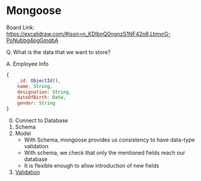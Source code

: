 

# Mongoose

Board Link: https://excalidraw.com/#json=n_KDlbnQ0ngnzS1NF42n8,LtmvrG-PoNubbg4pgGmqbA

Q. What is the data that we want to store?

A. Employee Info

```js
{
    _id: ObjectId(),
    name: String,
    designation: String,
    dateOfBirth: Date,
    gender: String
}
```

0. Connect to Database
1. Schema
2. Model
   * With Schema, mongoose provides us consistency to have data-type validation
   * With schema, we check that only the mentioned fields reach our database
   * It is flexible enough to allow introduction of new fields
3. [Validation](https://mongoosejs.com/docs/schematypes.html#schematype-options)